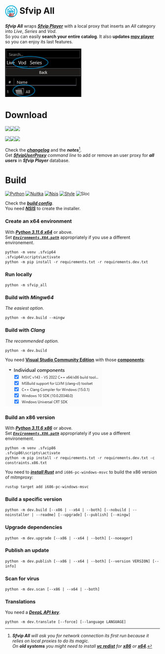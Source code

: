 # <img src="resources/Sfvip%20All.png" width="40" align="center"> Sfvip All
***Sfvip All*** wraps ***[Sfvip Player](https://github.com/K4L4Uz/SFVIP-Player/tree/master)*** with a local proxy that inserts an _All_ category into _Live_, _Series_ and _Vod_.  
So you can easily **search your entire catalog**. It also **updates [mpv player](https://mpv.io/)** so you can enjoy its last features.

<img src="resources/all.png">

# Download
[<img src="https://img.shields.io/badge/Version-1.4.1-informational"><img src="https://img.shields.io/badge/x64-informational?logo=windows&logoColor=white"><img src="https://img.shields.io/badge/installer-informational">](https://github.com/sebdelsol/sfvip-all/raw/master/build/1.4.1/x64/Install%20Sfvip%20All.exe)

[<img src="https://img.shields.io/badge/Version-1.4.1-informational"><img src="https://img.shields.io/badge/x86-informational?logo=windows&logoColor=white"><img src="https://img.shields.io/badge/installer-informational">](https://github.com/sebdelsol/sfvip-all/raw/master/build/1.4.1/x86/Install%20Sfvip%20All.exe)

Check the [***changelog***](build/changelog.md) and the ***notes***[^1].  
Get [***SfvipUserProxy***](user_proxy_cmd) _command line_ to add or remove an user proxy for ***all users*** in ***Sfvip Player*** database.

[^1]:_**Sfvip All** will ask you for network connection its first run because it relies on local proxies to do its magic._  
_On **old systems** you might need to install [**vc redist**](https://learn.microsoft.com/en-GB/cpp/windows/latest-supported-vc-redist) for [**x86**](https://aka.ms/vs/17/release/vc_redist.x86.exe) or [**x64**](https://aka.ms/vs/17/release/vc_redist.x64.exe)._

# Build
[![Python](https://img.shields.io/badge/Python-3.11.6-fbdf79)](https://www.python.org/downloads/release/python-3116/)
[![Nuitka](https://img.shields.io/badge/Nuitka-1.8.4-informational)](https://nuitka.net/)
[![Nsis](https://img.shields.io/badge/Nsis-3.09-informational)](https://nsis.sourceforge.io/Download)
[![Style](https://img.shields.io/badge/Style-Black-000000)](https://black.readthedocs.io/en/stable/)
![Sloc](https://img.shields.io/badge/Sloc-4925-informational)

Check the [***build config***](build_config.py).  
You need [***NSIS***](https://nsis.sourceforge.io/Download) to create the installer.
### Create an x64 environment
With [***Python 3.11.6 x64***](https://www.python.org/ftp/python/3.11.6/python-3.11.6-amd64.exe) or above.  
Set ***[`Environments.X64.path`](/build_config.py#L34)*** appropriately if you use a different environement.  
```console
python -m venv .sfvip64
.sfvip64\scripts\activate
python -m pip install -r requirements.txt -r requirements.dev.txt
```
### Run locally
```console
python -m sfvip_all
```
### Build with ***Mingw64***
_The easiest option._
```console
python -m dev.build --mingw
```
### Build with ***Clang***
_The recommended option._
```console
python -m dev.build
```
You need [**Visual Studio Community Edition**](https://www.visualstudio.com/en-us/downloads/download-visual-studio-vs.aspx) with those [**components**](resources/.vsconfig):

<img src="resources/VS.png">

### Build an **x86** version
With [***Python 3.11.6 x86***](https://www.python.org/ftp/python/3.11.6/python-3.11.6.exe) or above.  
Set ***[`Environments.X86.path`](/build_config.py#L38)*** appropriately if you use a different environement.  
```console
python -m venv .sfvip86
.sfvip86\scripts\activate
python -m pip install -r requirements.txt -r requirements.dev.txt -c constraints.x86.txt
```
You need to [***install Rust***](https://www.rust-lang.org/fr) and `i686-pc-windows-msvc` to build the x86 version of mitmproxy:  
```console
rustup target add i686-pc-windows-msvc
```
### Build a specific version
```console
python -m dev.build [--x86 | --x64 | --both] [--nobuild | --noinstaller | --readme] [--upgrade] [--publish] [--mingw]
```
### Upgrade dependencies
```console
python -m dev.upgrade [--x86 | --x64 | --both] [--noeager]
```
### Publish an update
```console
python -m dev.publish [--x86 | --x64 | --both] [--version VERSION] [--info]
```
### Scan for virus
```console
python -m dev.scan [--x86 | --x64 | --both]
```

### Translations
You need a [***DeepL API key***](https://www.deepl.com/en/docs-api/).
```console
python -m dev.translate [--force] [--language LANGUAGE]
```
